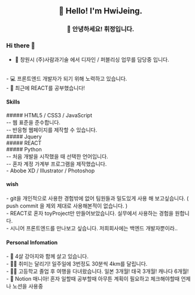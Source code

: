 <h2 align="center">👋 Hello! I'm HwiJeing.</h2>
<h3 align="center">👋 안녕하세요! 휘정입니다.</h3>

### Hi there 👋

- 🔭 창원시 (주)사람과기술 에서 디자인 / 퍼블리싱 업무를 담당중 입니다.
<br/>
- 💻 프론트엔드 개발자가 되기 위해 노력하고 있습니다.
<br/>
- 🌱 최근에 REACT를 공부했습니다!
<br/>

<h4> Skills </h4>
##### HTML5 / CSS3 / JavaScript 
<br/>
  -- 웹 표준을 준수합니다.
  <br/>
  -- 반응형 웹페이지를 제작할 수 있습니다.
  <br/>
##### Jquery
<br/>
##### REACT
<br/>
##### Python 
<br/>
  -- 처음 개발을 시작했을 때 선택한 언어입니다.
  <br/>
  -- 혼자 계정 가계부 프로그램을 제작했습니다.
  <br/>
- Abobe XD / Illustrator / Photoshop 
<br/>

<h4> wish </h4>
- git을 개인적으로 사용한 경험밖에 없어 팀원들과 밀도있게 사용 해 보고싶습니다. ( push commit 을 제외 제대로 사용해본적이 없습니다. )
<br/>
- REACT로 혼자 toyProject만 만들어보았습니다. 실무에서 사용하는 경험을 원합니다.
<br/>
- 시니어 프론트엔드를 만나보고 싶습니다. 저희회사에는 백엔드 개발자뿐이라..
<br/>

<h4> Personal Infomation </h4>
- 🐶 4살 강아지와 함께 살고 있습니다.
<br/>
- 🏃‍♀️ 취미는 달리기! 일주일에 3번정도 30분씩 4km를 달립니다.
<br/>
- 👩‍🚀 고등학교 졸업 후 여행을 다녀왔습니다. 일본 3개월! 태국 3개월! 캐나다 6개월!
<br/>
- 📝 Notion 매니아! 혼자 일할때 공부할때 아무튼 계획이 필요하고 체크해야할때 언제나 노션을 사용중
<br/>
